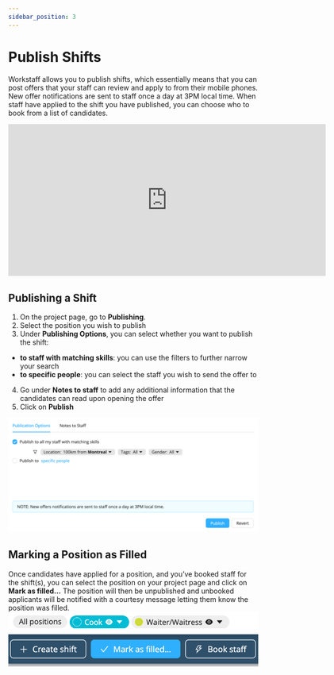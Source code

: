 ```yaml
---
sidebar_position: 3
---
```


# Publish Shifts
Workstaff allows you to publish shifts, which essentially means that you can post offers that your staff can review and apply to from their mobile phones. New offer notifications are sent to staff once a day at 3PM local time. When staff have applied to the shift you have published, you can choose who to book from a list of candidates.

<iframe width="640" height="306" src="https://www.loom.com/embed/59f701f530814f9896abf2bfdcb34ad6" frameborder="0" webkitallowfullscreen mozallowfullscreen allowfullscreen></iframe>

## Publishing a Shift 
1. On the project page, go to **Publishing**.
2. Select the position you wish to publish
3. Under **Publishing Options**, you can select whether you want to publish the shift:
- **to staff with matching skills**: you can use the filters to further narrow your search
- **to specific people**: you can select the staff you wish to send the offer to
4. Go under **Notes to staff** to add any additional information that the candidates can read upon opening the offer
5. Click on **Publish**

![img_2.png](Images/img_2.png)

## Marking a Position as Filled 
Once candidates have applied for a position, and you’ve booked staff for the shift(s), you can select the position on your project page and click on **Mark as filled…** The position will then be unpublished and unbooked applicants will be notified with a courtesy message letting them know the position was filled. 
![mark_as_filled.png](Images/mark_as_filled.png)